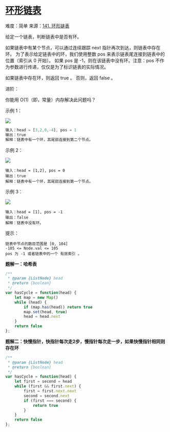 # [环形链表](https://github.com/Bulandent/js-leetcode-2021/issues/19)

难度：简单
来源：[141. 环形链表](https://leetcode-cn.com/problems/linked-list-cycle/)

给定一个链表，判断链表中是否有环。

如果链表中有某个节点，可以通过连续跟踪 next 指针再次到达，则链表中存在环。 为了表示给定链表中的环，我们使用整数 pos 来表示链表尾连接到链表中的位置（索引从 0 开始）。 如果 pos 是 -1，则在该链表中没有环。注意：pos 不作为参数进行传递，仅仅是为了标识链表的实际情况。

如果链表中存在环，则返回 true 。 否则，返回 false 。

进阶：

你能用 O(1)（即，常量）内存解决此问题吗？

示例 1：

![](https://assets.leetcode-cn.com/aliyun-lc-upload/uploads/2018/12/07/circularlinkedlist.png)

```js
输入：head = [3,2,0,-4], pos = 1
输出：true
解释：链表中有一个环，其尾部连接到第二个节点。
```

示例 2：

![](https://assets.leetcode-cn.com/aliyun-lc-upload/uploads/2018/12/07/circularlinkedlist_test2.png)

```
输入：head = [1,2], pos = 0
输出：true
解释：链表中有一个环，其尾部连接到第一个节点。
```

示例 3：

![](https://assets.leetcode-cn.com/aliyun-lc-upload/uploads/2018/12/07/circularlinkedlist_test3.png)

```
输入：head = [1], pos = -1
输出：false
解释：链表中没有环。
```

提示：

```
链表中节点的数目范围是 [0, 104]
-105 <= Node.val <= 105
pos 为 -1 或者链表中的一个 有效索引 。
```

**题解一：哈希表**

```js
/**
 * @param {ListNode} head
 * @return {boolean}
 */
var hasCycle = function(head) {
    let map = new Map()
    while (head) {
        if (map.has(head)) return true
        map.set(head, true)
        head = head.next
    }
    return false
};
```

**题解二：快慢指针，快指针每次走2步，慢指针每次走一步，如果快慢指针相同则存在环**

```js
/**
 * @param {ListNode} head
 * @return {boolean}
 */
var hasCycle = function(head) {
    let first = second = head
    while (first && first.next) {
        first = first.next.next
        second = second.next
        if (first === second) {
            return true
        }
    }
    return false
};
```